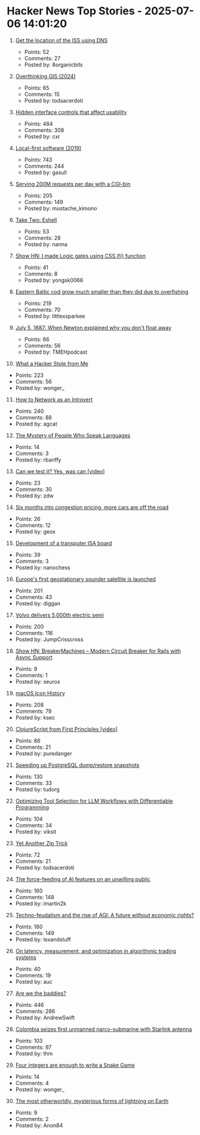 # Hacker News Top Stories - 2025-07-06 14:01:20

1. [Get the location of the ISS using DNS](https://shkspr.mobi/blog/2025/07/get-the-location-of-the-iss-using-dns/)
   - Points: 52
   - Comments: 27
   - Posted by: 8organicbits

2. [Overthinking GIS (2024)](https://scottsexton.co/post/overthinking_gis/)
   - Points: 65
   - Comments: 15
   - Posted by: todsacerdoti

3. [Hidden interface controls that affect usability](https://interactions.acm.org/archive/view/july-august-2025/stop-hiding-my-controls-hidden-interface-controls-are-affecting-usability)
   - Points: 484
   - Comments: 308
   - Posted by: cxr

4. [Local-first software (2019)](https://www.inkandswitch.com/essay/local-first/)
   - Points: 743
   - Comments: 244
   - Posted by: gasull

5. [Serving 200M requests per day with a CGI-bin](https://simonwillison.net/2025/Jul/5/cgi-bin-performance/)
   - Points: 205
   - Comments: 149
   - Posted by: mustache_kimono

6. [Take Two: Eshell](http://yummymelon.com/devnull/take-two-eshell.html)
   - Points: 53
   - Comments: 28
   - Posted by: nanna

7. [Show HN: I made Logic gates using CSS if() function](https://yongsk0066.github.io/css_if_logic_gate/)
   - Points: 41
   - Comments: 8
   - Posted by: yongsk0066

8. [Eastern Baltic cod grow much smaller than they did due to overfishing](https://www.smithsonianmag.com/smart-news/these-cod-have-been-shrinking-dramatically-for-decades-now-scientists-say-theyve-solved-the-mystery-180986920/)
   - Points: 219
   - Comments: 70
   - Posted by: littlexsparkee

9. [July 5, 1687: When Newton explained why you don't float away](https://multiverseemployeehandbook.com/blog/when-newton-explained-why-you-dont-float-away/)
   - Points: 66
   - Comments: 56
   - Posted by: TMEHpodcast

10. [What a Hacker Stole from Me](https://mynoise.net/blog.php)
   - Points: 223
   - Comments: 56
   - Posted by: wonger_

11. [How to Network as an Introvert](https://aginfer.bearblog.dev/how-to-network-as-an-introvert/)
   - Points: 240
   - Comments: 88
   - Posted by: agcat

12. [The Mystery of People Who Speak Languages](https://www.newyorker.com/magazine/2018/09/03/the-mystery-of-people-who-speak-dozens-of-languages)
   - Points: 14
   - Comments: 3
   - Posted by: rbanffy

13. [Can we test it? Yes, was can [video]](https://www.youtube.com/watch?v=MqC3tudPH6w)
   - Points: 23
   - Comments: 30
   - Posted by: zdw

14. [Six months into congestion pricing, more cars are off the road](https://ny1.com/nyc/all-boroughs/traffic_and_transit/2025/07/05/six-months-into-congestion-pricing--more-cars-are-off-the-road--report-says)
   - Points: 26
   - Comments: 12
   - Posted by: geox

15. [Development of a transputer ISA board](https://nanochess.org/transputer_board.html)
   - Points: 39
   - Comments: 3
   - Posted by: nanochess

16. [Europe's first geostationary sounder satellite is launched](https://www.eumetsat.int/europes-first-geostationary-sounder-satellite-launched)
   - Points: 201
   - Comments: 43
   - Posted by: diggan

17. [Volvo delivers 5,000th electric semi](https://electrek.co/2025/06/29/volvo-delivers-5000th-electric-semi-with-little-fanfare-sending-a-big-message/)
   - Points: 200
   - Comments: 116
   - Posted by: JumpCrisscross

18. [Show HN: BreakerMachines – Modern Circuit Breaker for Rails with Async Support](https://github.com/seuros/breaker_machines)
   - Points: 9
   - Comments: 1
   - Posted by: seuros

19. [macOS Icon History](https://basicappleguy.com/basicappleblog/macos-icon-history)
   - Points: 208
   - Comments: 79
   - Posted by: ksec

20. [ClojureScript from First Principles [video]](https://www.youtube.com/watch?v=An-ImWVppNQ)
   - Points: 86
   - Comments: 21
   - Posted by: puredanger

21. [Speeding up PostgreSQL dump/restore snapshots](https://xata.io/blog/behind-the-scenes-speeding-up-pgstream-snapshots-for-postgresql)
   - Points: 130
   - Comments: 33
   - Posted by: tudorg

22. [Optimizing Tool Selection for LLM Workflows with Differentiable Programming](https://viksit.substack.com/p/optimizing-tool-selection-for-llm)
   - Points: 104
   - Comments: 34
   - Posted by: viksit

23. [Yet Another Zip Trick](https://hackarcana.com/article/yet-another-zip-trick)
   - Points: 72
   - Comments: 21
   - Posted by: todsacerdoti

24. [The force-feeding of AI features on an unwilling public](https://www.honest-broker.com/p/the-force-feeding-of-ai-on-an-unwilling)
   - Points: 160
   - Comments: 148
   - Posted by: imartin2k

25. [Techno-feudalism and the rise of AGI: A future without economic rights?](https://arxiv.org/abs/2503.14283)
   - Points: 180
   - Comments: 149
   - Posted by: lexandstuff

26. [On latency, measurement, and optimization in algorithmic trading systems](https://www.architect.co/posts/how-fast-is-it-really)
   - Points: 40
   - Comments: 19
   - Posted by: auc

27. [Are we the baddies?](https://geohot.github.io//blog/jekyll/update/2025/07/05/are-we-the-baddies.html)
   - Points: 446
   - Comments: 286
   - Posted by: AndrewSwift

28. [Colombia seizes first unmanned narco-submarine with Starlink antenna](https://www.france24.com/en/americas/20250702-colombia-narco-submarine-starlink)
   - Points: 103
   - Comments: 97
   - Posted by: thm

29. [Four integers are enough to write a Snake Game](https://www.andreinc.net/2022/05/01/4-integers-are-enough-to-write-a-snake-game)
   - Points: 14
   - Comments: 4
   - Posted by: wonger_

30. [The most otherworldly, mysterious forms of lightning on Earth](https://www.nationalgeographic.com/science/article/lightning-sprites-transient-luminous-events-thunderstorms)
   - Points: 9
   - Comments: 2
   - Posted by: Anon84

